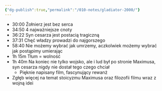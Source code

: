 ```yaml
---
{"dg-publish":true,"permalink":"/010-notes/gladiator-2000/"}
---
```


- 30:00 Żołnierz jest bez serca
- 34:50 4 najważniejsze cnoty
- 36:22 Syn cesarza jest postacią tragiczną
- 37:31 Chęć władzy prowadzi do najgorszego
- 58:40 Nie możemy wybrać jak umrzemy, aczkolwiek możemy wybrać jak postąpimy umierając
- 1h 15m Tłum = wolność
- 1h 40m Na koniec nie tylko wojsko, ale i lud był po stronie Maximusa, syn cesarza nigdy nie dostał tego czego chciał
	- Pięknie napisany film, fascynujący rewanż
- Zgłęb więcej na temat stoicyzmu Maximusa oraz filozofii filmu wraz z wojną idei